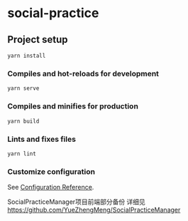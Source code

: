 # social-practice

## Project setup
```
yarn install
```

### Compiles and hot-reloads for development
```
yarn serve
```

### Compiles and minifies for production
```
yarn build
```

### Lints and fixes files
```
yarn lint
```

### Customize configuration
See [Configuration Reference](https://cli.vuejs.org/config/).  

SocialPracticeManager项目前端部分备份
详细见  
https://github.com/YueZhengMeng/SocialPracticeManager
